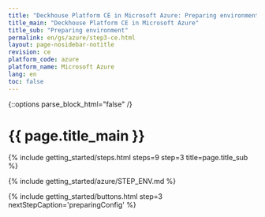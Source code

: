 ```yaml
---
title: "Deckhouse Platform CE in Microsoft Azure: Preparing environment"
title_main: "Deckhouse Platform CE in Microsoft Azure"
title_sub: "Preparing environment"
permalink: en/gs/azure/step3-ce.html
layout: page-nosidebar-notitle
revision: ce
platform_code: azure
platform_name: Microsoft Azure
lang: en
toc: false
---
```


<link rel="stylesheet" type="text/css" href='{{ assets["getting-started.css"].digest_path }}' />
{::options parse_block_html="false" /}

<h1 class="docs__title">{{ page.title_main }}</h1>
{% include getting_started/steps.html steps=9 step=3 title=page.title_sub %}

{% include getting_started/azure/STEP_ENV.md %}

{% include getting_started/buttons.html step=3 nextStepCaption='preparingConfig' %}
